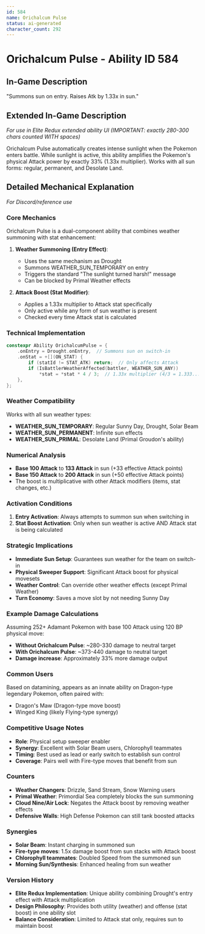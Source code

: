 ```yaml
---
id: 584
name: Orichalcum Pulse
status: ai-generated
character_count: 292
---
```


# Orichalcum Pulse - Ability ID 584

## In-Game Description
"Summons sun on entry. Raises Atk by 1.33x in sun."

## Extended In-Game Description
*For use in Elite Redux extended ability UI (IMPORTANT: exactly 280-300 chars counted WITH spaces)*

Orichalcum Pulse automatically creates intense sunlight when the Pokemon enters battle. While sunlight is active, this ability amplifies the Pokemon's physical Attack power by exactly 33% (1.33x multiplier). Works with all sun forms: regular, permanent, and Desolate Land.

## Detailed Mechanical Explanation
*For Discord/reference use*

### Core Mechanics
Orichalcum Pulse is a dual-component ability that combines weather summoning with stat enhancement:

1. **Weather Summoning (Entry Effect)**:
   - Uses the same mechanism as Drought
   - Summons WEATHER_SUN_TEMPORARY on entry
   - Triggers the standard "The sunlight turned harsh!" message
   - Can be blocked by Primal Weather effects

2. **Attack Boost (Stat Modifier)**:
   - Applies a 1.33x multiplier to Attack stat specifically
   - Only active while any form of sun weather is present
   - Checked every time Attack stat is calculated

### Technical Implementation
```cpp
constexpr Ability OrichalcumPulse = {
    .onEntry = Drought.onEntry,  // Summons sun on switch-in
    .onStat = +[](ON_STAT) {
        if (statId != STAT_ATK) return;  // Only affects Attack
        if (IsBattlerWeatherAffected(battler, WEATHER_SUN_ANY)) 
            *stat = *stat * 4 / 3;  // 1.33x multiplier (4/3 = 1.333...)
    },
};
```

### Weather Compatibility
Works with all sun weather types:
- **WEATHER_SUN_TEMPORARY**: Regular Sunny Day, Drought, Solar Beam
- **WEATHER_SUN_PERMANENT**: Infinite sun effects
- **WEATHER_SUN_PRIMAL**: Desolate Land (Primal Groudon's ability)

### Numerical Analysis
- **Base 100 Attack** to **133 Attack** in sun (+33 effective Attack points)
- **Base 150 Attack** to **200 Attack** in sun (+50 effective Attack points)
- The boost is multiplicative with other Attack modifiers (items, stat changes, etc.)

### Activation Conditions
1. **Entry Activation**: Always attempts to summon sun when switching in
2. **Stat Boost Activation**: Only when sun weather is active AND Attack stat is being calculated

### Strategic Implications
- **Immediate Sun Setup**: Guarantees sun weather for the team on switch-in
- **Physical Sweeper Support**: Significant Attack boost for physical movesets
- **Weather Control**: Can override other weather effects (except Primal Weather)
- **Turn Economy**: Saves a move slot by not needing Sunny Day

### Example Damage Calculations
Assuming 252+ Adamant Pokemon with base 100 Attack using 120 BP physical move:
- **Without Orichalcum Pulse**: ~280-330 damage to neutral target
- **With Orichalcum Pulse**: ~373-440 damage to neutral target
- **Damage increase**: Approximately 33% more damage output

### Common Users
Based on datamining, appears as an innate ability on Dragon-type legendary Pokemon, often paired with:
- Dragon's Maw (Dragon-type move boost)
- Winged King (likely Flying-type synergy)

### Competitive Usage Notes
- **Role**: Physical setup sweeper enabler
- **Synergy**: Excellent with Solar Beam users, Chlorophyll teammates
- **Timing**: Best used as lead or early switch to establish sun control
- **Coverage**: Pairs well with Fire-type moves that benefit from sun

### Counters
- **Weather Changers**: Drizzle, Sand Stream, Snow Warning users
- **Primal Weather**: Primordial Sea completely blocks the sun summoning
- **Cloud Nine/Air Lock**: Negates the Attack boost by removing weather effects
- **Defensive Walls**: High Defense Pokemon can still tank boosted attacks

### Synergies
- **Solar Beam**: Instant charging in summoned sun
- **Fire-type moves**: 1.5x damage boost from sun stacks with Attack boost
- **Chlorophyll teammates**: Doubled Speed from the summoned sun
- **Morning Sun/Synthesis**: Enhanced healing from sun weather

### Version History
- **Elite Redux Implementation**: Unique ability combining Drought's entry effect with Attack multiplication
- **Design Philosophy**: Provides both utility (weather) and offense (stat boost) in one ability slot
- **Balance Consideration**: Limited to Attack stat only, requires sun to maintain boost